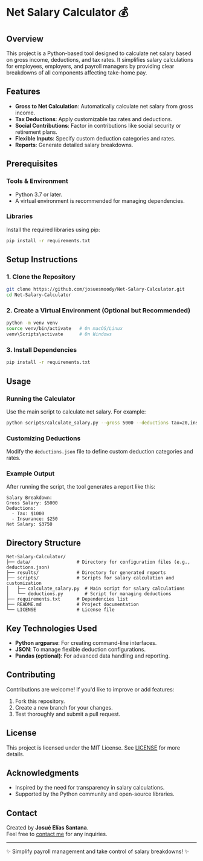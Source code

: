 
# Net Salary Calculator 💰

## Overview
This project is a Python-based tool designed to calculate net salary based on gross income, deductions, and tax rates. 
It simplifies salary calculations for employees, employers, and payroll managers by providing clear breakdowns of all 
components affecting take-home pay.

## Features
- **Gross to Net Calculation**: Automatically calculate net salary from gross income.
- **Tax Deductions**: Apply customizable tax rates and deductions.
- **Social Contributions**: Factor in contributions like social security or retirement plans.
- **Flexible Inputs**: Specify custom deduction categories and rates.
- **Reports**: Generate detailed salary breakdowns.

## Prerequisites

### Tools & Environment
- Python 3.7 or later.
- A virtual environment is recommended for managing dependencies.

### Libraries
Install the required libraries using pip:
```bash
pip install -r requirements.txt
```

## Setup Instructions

### 1. Clone the Repository
```bash
git clone https://github.com/josuesmoody/Net-Salary-Calculator.git
cd Net-Salary-Calculator
```

### 2. Create a Virtual Environment (Optional but Recommended)
```bash
python -m venv venv
source venv/bin/activate   # On macOS/Linux
venv\Scripts\activate      # On Windows
```

### 3. Install Dependencies
```bash
pip install -r requirements.txt
```

## Usage

### Running the Calculator
Use the main script to calculate net salary. For example:
```bash
python scripts/calculate_salary.py --gross 5000 --deductions tax=20,insurance=5 --output ./results/salary_report.txt
```

### Customizing Deductions
Modify the `deductions.json` file to define custom deduction categories and rates.

### Example Output
After running the script, the tool generates a report like this:
```
Salary Breakdown:
Gross Salary: $5000
Deductions:
  - Tax: $1000
  - Insurance: $250
Net Salary: $3750
```

## Directory Structure
```
Net-Salary-Calculator/
├── data/                 # Directory for configuration files (e.g., deductions.json)
├── results/              # Directory for generated reports
├── scripts/              # Scripts for salary calculation and customization
│   ├── calculate_salary.py  # Main script for salary calculations
│   └── deductions.py        # Script for managing deductions
├── requirements.txt      # Dependencies list
├── README.md             # Project documentation
└── LICENSE               # License file
```

## Key Technologies Used

- **Python argparse**: For creating command-line interfaces.
- **JSON**: To manage flexible deduction configurations.
- **Pandas (optional)**: For advanced data handling and reporting.

## Contributing

Contributions are welcome! If you'd like to improve or add features:
1. Fork this repository.
2. Create a new branch for your changes.
3. Test thoroughly and submit a pull request.

## License

This project is licensed under the MIT License. See [LICENSE](LICENSE) for more details.

## Acknowledgments

- Inspired by the need for transparency in salary calculations.
- Supported by the Python community and open-source libraries.

## Contact

Created by **Josué Elías Santana**.  
Feel free to [contact me](https://www.linkedin.com/in/josue-santana/) for any inquiries.

---
✨ Simplify payroll management and take control of salary breakdowns! ✨
